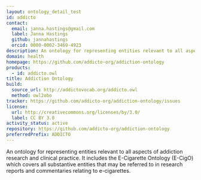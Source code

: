 ```yaml
---
layout: ontology_detail_test
id: addicto
contact:
  email: janna.hastings@gmail.com
  label: Janna Hastings
  github: jannahastings
  orcid: 0000-0002-3469-4923
description: An ontology for representing entities relevant to all aspects of addiction research and clinical practice.
domain: health
homepage: https://github.com/addicto-org/addiction-ontology
products:
  - id: addicto.owl
title: Addiction Ontology
build:
  source_url: http://addictovocab.org/addicto.owl
  method: owl2obo
tracker: https://github.com/addicto-org/addiction-ontology/issues
license:
  url: http://creativecommons.org/licenses/by/3.0/
  label: CC BY 3.0
activity_status: active
repository: https://github.com/addicto-org/addiction-ontology
preferredPrefix: ADDICTO
---
```


An ontology for representing entities relevant to all aspects of addiction research and clinical practice. It includes the E-Cigarette Ontology (E-CigO) which covers all substantive entities that may be referred to in research reports and commentaries relating to e-cigarettes.
